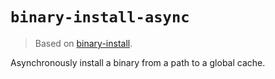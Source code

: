 # `binary-install-async`

> Based on [binary-install](https://github.com/rustwasm/binary-install).

Asynchronously install a binary from a path to a global cache.
